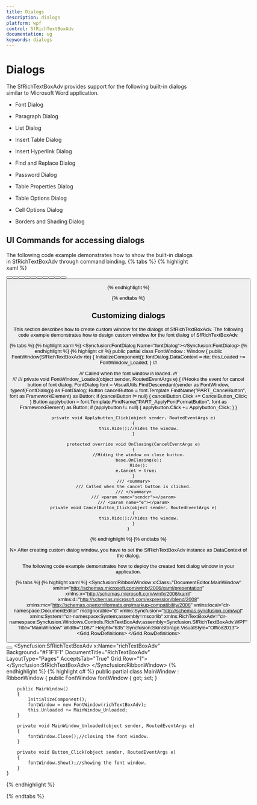 ```yaml
---
title: Dialogs
description: dialogs
platform: wpf
control: SfRichTextBoxAdv
documentation: ug
keywords: dialogs
---
```

# Dialogs

The SfRichTextBoxAdv provides support for the following built-in dialogs similar to Microsoft Word application.

* Font Dialog

* Paragraph Dialog

* List Dialog

* Insert Table Dialog

* Insert Hyperlink Dialog

* Find and Replace Dialog

* Password Dialog

* Table Properties Dialog

* Table Options Dialog

* Cell Options Dialog

* Borders and Shading Dialog

## UI Commands for accessing dialogs

The following code example demonstrates how to show the built-in dialogs in SfRichTextBoxAdv through command binding.
{% tabs %}
{% highlight xaml %}
<!-- Binds button to the ShowFontDialogCommand -->
<Button Content="Font" Command="RichTextBoxAdv:SfRichTextBoxAdv.ShowFontDialogCommand" CommandTarget="{Binding ElementName=richTextBoxAdv}" />
<!-- Binds button to the ShowParagraphDialogCommand -->
<Button Content="Paragraph" Command="RichTextBoxAdv:SfRichTextBoxAdv.ShowParagraphDialogCommand" CommandTarget="{Binding ElementName=richTextBoxAdv}" />
<!-- Binds button to the ShowListDialogCommand -->
<Button Content="List" Command="RichTextBoxAdv:SfRichTextBoxAdv.ShowListDialogCommand" CommandTarget="{Binding ElementName=richTextBoxAdv}" />
<!-- Binds button to the ShowInsertTableDialogCommand -->
<Button Content="Insert Table" Command="RichTextBoxAdv:SfRichTextBoxAdv.ShowInsertTableDialogCommand" CommandTarget="{Binding ElementName=richTextBoxAdv}" />
<!-- Binds button to the ShowHyperlinkDialogCommand -->
<Button Content="Hyperlink" Command="RichTextBoxAdv:SfRichTextBoxAdv.ShowHyperlinkDialogCommand" CommandTarget="{Binding ElementName=richTextBoxAdv}" />
<!-- Binds button to the ShowFindAndReplaceDialogCommand -->
<Button Content="Find and Replace" Command="RichTextBoxAdv:SfRichTextBoxAdv.ShowFindAndReplaceDialogCommand" CommandTarget="{Binding ElementName=richTextBoxAdv}" />
<!-- Binds button to the ShowEncryptDocumentDialogCommand -->
<Button Content="Encrypt Document" Command="RichTextBoxAdv:SfRichTextBoxAdv.ShowEncryptDocumentDialogCommand" CommandTarget="{Binding ElementName=richTextBoxAdv}" />
<!-- Binds button to the ShowTableDialogCommand -->
<Button Content="Table Properties" Command="RichTextBoxAdv:SfRichTextBoxAdv.ShowTableDialogCommand" CommandTarget="{Binding ElementName=richTextBoxAdv}" />
<!-- Binds button to the ShowTableOptionsDialogCommand -->
<Button Content="Table Options" Command="RichTextBoxAdv:SfRichTextBoxAdv.ShowTableOptionsDialogCommand" CommandTarget="{Binding ElementName=richTextBoxAdv}" />
<!-- Binds button to the ShowCellOptionsDialogCommand -->
<Button Content="Cell Options" Command="RichTextBoxAdv:SfRichTextBoxAdv.ShowCellOptionsDialogCommand" CommandTarget="{Binding ElementName=richTextBoxAdv}" />
<!-- Binds button to the ShowBordersAndShadingDialogCommand -->
<Button Content="Borders and Shading" Command="RichTextBoxAdv:SfRichTextBoxAdv.ShowBordersAndShadingDialogCommand" CommandTarget="{Binding ElementName=richTextBoxAdv}" />

{% endhighlight %}

{% endtabs %}


## Customizing dialogs

This section describes how to create custom window for the dialogs of SfRichTextBoxAdv.
The following code example demonstrates how to design custom window for the font dialog of SfRichTextBoxAdv.

{% tabs %}
{% highlight xaml %}
<Window x:Class="DocumentEditor.FontWindow"
        xmlns="http://schemas.microsoft.com/winfx/2006/xaml/presentation"
        xmlns:x="http://schemas.microsoft.com/winfx/2006/xaml"
        xmlns:d="http://schemas.microsoft.com/expression/blend/2008"
        xmlns:mc="http://schemas.openxmlformats.org/markup-compatibility/2006"
        xmlns:local="clr-namespace:DocumentEditor"
        mc:Ignorable="d"
        xmlns:Syncfusion="http://schemas.syncfusion.com/wpf"
        xmlns:System="clr-namespace:System;assembly=mscorlib"
        Title="FontWindow" Height="530" Width="500">
    <Grid>
        <Syncfusion:FontDialog Name="fontDialog"></Syncfusion:FontDialog>
    </Grid>
</Window>
{% endhighlight %}
{% highlight c# %}
public partial class FontWindow : Window
    {
        public FontWindow(SfRichTextBoxAdv rte)
        {
            InitializeComponent();
            fontDialog.DataContext = rte;
            this.Loaded += FontWindow_Loaded;
        }
        /// <summary>
        /// Called when the font window is loaded.
        /// </summary>
        /// <param name="sender"></param>
        /// <param name="e"></param>
        private void FontWindow_Loaded(object sender, RoutedEventArgs e)
        {
            //Hooks the event for cancel button of font dialog.
            FontDialog font = VisualUtils.FindDescendant(sender as FontWindow, typeof(FontDialog)) as FontDialog;
            Button cancelButton = font.Template.FindName("PART_CancelButton", font as FrameworkElement) as Button;
            if (cancelButton != null)
            {
                cancelButton.Click += CancelButton_Click;
            }
            Button applybutton = font.Template.FindName("PART_ApplyFontFormatButton", font as FrameworkElement) as Button;
            if (applybutton != null)
            {
                applybutton.Click += Applybutton_Click;
            }
        }

        private void Applybutton_Click(object sender, RoutedEventArgs e)
        {
            this.Hide();//Hides the window.
        }

        protected override void OnClosing(CancelEventArgs e)
        {
            //Hiding the window on close button.
            base.OnClosing(e);
            Hide();
            e.Cancel = true;  
        }
        /// <summary>
        /// Called when the cancel button is clicked.
        /// </summary>
        /// <param name="sender"></param>
        /// <param name="e"></param>
        private void CancelButton_Click(object sender, RoutedEventArgs e)
        {
            this.Hide();//hides the window.
        }
    }
{% endhighlight %}
{% endtabs %}

N> After creating custom dialog window, you have to set the SfRichTextBoxAdv instance as DataContext of the dialog.

The following code example demonstrates how to deploy the created font dialog window in your application.

{% tabs %}
{% highlight xaml %}
<Syncfusion:RibbonWindow x:Class="DocumentEditor.MainWindow"
        xmlns="http://schemas.microsoft.com/winfx/2006/xaml/presentation"
        xmlns:x="http://schemas.microsoft.com/winfx/2006/xaml"
        xmlns:d="http://schemas.microsoft.com/expression/blend/2008"
        xmlns:mc="http://schemas.openxmlformats.org/markup-compatibility/2006"
        xmlns:local="clr-namespace:DocumentEditor"
        mc:Ignorable="d"
        xmlns:Syncfusion="http://schemas.syncfusion.com/wpf"
        xmlns:System="clr-namespace:System;assembly=mscorlib"
        xmlns:RichTextBoxAdv="clr-namespace:Syncfusion.Windows.Controls.RichTextBoxAdv;assembly=Syncfusion.SfRichTextBoxAdv.WPF"
        Title="MainWindow" Width="1087" Height="635" Syncfusion:SkinStorage.VisualStyle="Office2013">
    <Grid>
        <Grid.RowDefinitions>
            <RowDefinition Height="Auto"/>
            <RowDefinition Height="*"/>
        </Grid.RowDefinitions>
        <Button Content="Font Dialog" Height="50" Width="200" Click="Button_Click"></Button>
        <Syncfusion:SfRichTextBoxAdv x:Name="richTextBoxAdv" Background="#F1F1F1" DocumentTitle="RichTextBoxAdv" LayoutType="Pages" AcceptsTab="True" Grid.Row="1"></Syncfusion:SfRichTextBoxAdv>
    </Grid>
</Syncfusion:RibbonWindow>
{% endhighlight %}
{% highlight c# %}
public partial class MainWindow : RibbonWindow
    {
        public FontWindow fontWindow { get; set; }

        public MainWindow()
        {
            InitializeComponent();
            fontWindow = new FontWindow(richTextBoxAdv);
            this.Unloaded += MainWindow_Unloaded;
        }

        private void MainWindow_Unloaded(object sender, RoutedEventArgs e)
        {
            fontWindow.Close();//closing the font window.
        }

        private void Button_Click(object sender, RoutedEventArgs e)
        {
            fontWindow.Show();//showing the font window.
        }
    }
    
{% endhighlight %}

{% endtabs %}